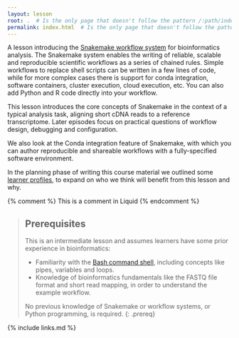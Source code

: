 ```yaml
---
layout: lesson
root: .  # Is the only page that doesn't follow the pattern /:path/index.html
permalink: index.html  # Is the only page that doesn't follow the pattern /:path/index.html
---
```


A lesson introducing the [Snakemake workflow system](https://snakemake.github.io/) for bioinformatics
analysis. The Snakemake system enables the writing of reliable, scalable and reproducible scientific
workflows as a series of chained rules. Simple workflows to replace shell scripts can be written in a
few lines of code, while for more complex cases there is support for conda integration, software containers,
cluster execution, cloud execution, etc. You can also add Python and R code directly into your workflow.

This lesson introduces the core concepts of Snakemake in the context of a typical analysis task, aligning
short cDNA reads to a reference transcriptome. Later episodes focus on practical questions of workflow design,
debugging and configuration.

We also look at the Conda integration feature of Snakemake, with which you can author reproducible
and shareable workflows with a fully-specified software environment.

In the planning phase of writing this course material we outlined some [learner profiles](learner_profiles/),
to expand on who we think will benefit from this lesson and why.

<!-- this is an html comment -->

{% comment %} This is a comment in Liquid {% endcomment %}

> ## Prerequisites
>
> This is an intermediate lesson and assumes learners have some prior experience in bioinformatics:
> * Familiarity with the [Bash command shell](http://swcarpentry.github.io/shell-novice), including concepts
    like pipes, variables and loops.
> * Knowledge of bioinformatics fundamentals like the FASTQ file format and short read mapping,
>   in order to understand the example workflow.
>
> No previous knowledge of Snakemake or workflow systems, or Python programming, is required.
{: .prereq}

{% include links.md %}
